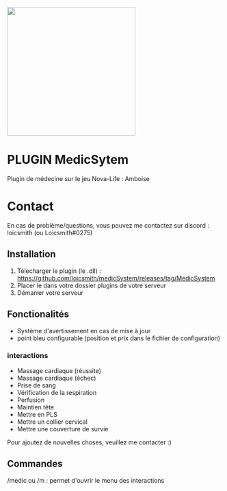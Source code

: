 <img src="https://i.imgur.com/dELvQF9.png" width="300"/>

# PLUGIN MedicSytem

Plugin de médecine sur le jeu Nova-Life : Amboise

# Contact

En cas de problème/questions, vous pouvez me contactez sur discord : loicsmith (ou Loicsmith#0275)


## Installation
1. Télecharger le plugin (le .dll) : https://github.com/loicsmith/medicSystem/releases/tag/MedicSystem
2. Placer le dans votre dossier plugins de votre serveur
3. Démarrer votre serveur

## Fonctionalités
- Système d'avertissement en cas de mise à jour
- point bleu configurable (position et prix dans le fichier de configuration)

### interactions
- Massage cardiaque (réussite)
- Massage cardiaque (échec)
- Prise de sang
- Vérification de la respiration
- Perfusion
- Maintien tête
- Mettre en PLS
- Mettre un collier cervical
- Mettre une couverture de survie

Pour ajoutez de nouvelles choses, veuillez me contacter :)

## Commandes

/medic ou /m : permet d'ouvrir le menu des interactions
